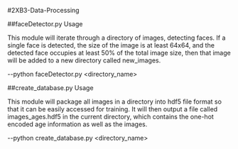 #2XB3-Data-Processing

##faceDetector.py Usage

This module will iterate through a directory of images, detecting faces. If a single face is detected,
the size of the image is at least 64x64, and the detected face occupies at least 50% of the total image
size, then that image will be added to a new directory called new_images.

--python faceDetector.py <directory_name>

##create_database.py Usage

This module will package all images in a directory into hdf5 file format so that it can be easily accessed
for training. It will then output a file called images_ages.hdf5 in the current directory, which contains the
one-hot encoded age information as well as the images.

--python create_database.py <directory_name>

